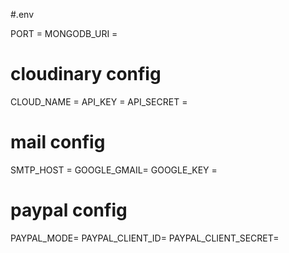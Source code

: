 #.env

PORT = 
MONGODB_URI = 

# cloudinary config
CLOUD_NAME = 
API_KEY = 
API_SECRET = 

# mail config
SMTP_HOST = 
GOOGLE_GMAIL= 
GOOGLE_KEY = 

# paypal config
PAYPAL_MODE=
PAYPAL_CLIENT_ID=
PAYPAL_CLIENT_SECRET=
